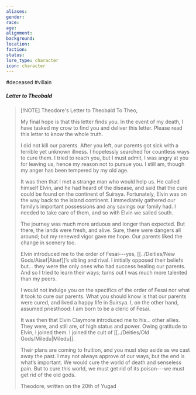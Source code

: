 ```yaml
---
aliases: 
gender: 
race: 
age: 
alignment: 
background: 
location: 
faction: 
status: 
lore_type: character
icon: character
---
```

#deceased #villain 
##### Letter to Theobald
> [!NOTE] Theodore's Letter to Theobald
> To Theo,
>
>My final hope is that this letter finds you. In the event of my death, I have tasked my crow to find you and deliver this letter. Please read this letter to know the whole truth.
>
>I did not kill our parents. After you left, our parents got sick with a terrible yet unknown illness. I hopelessly searched for countless ways to cure them. I tried to reach you, but I must admit, I was angry at you for leaving us, hence my reason not to pursue you. I still am, though my anger has been tempered by my old age.
>
>It was then that I met a strange man who would help us. He called himself Elvin, and he had heard of the disease, and said that the cure could be found on the continent of Suirsya. Fortunately, Elvin was on the way back to the island continent. I immediately gathered our family’s important possessions and any savings our family had. I needed to take care of them, and so with Elvin we sailed south.
>
>The journey was much more arduous and longer than expected. But there, the lands were fresh, and alive. Sure, there were dangers all around; but my renewed vigor gave me hope. Our parents liked the change in scenery too.
>
>Elvin introduced me to the order of Fesai---yes, [[../Deities/New Gods/Aisef|Aisef]]’s sibling and rival. I initially opposed their beliefs but… they were the only ones who had success healing our parents. And so I tried to learn their ways; turns out I was much more talented than my peers.
>
>I would not indulge you on the specifics of the order of Fesai nor what it took to cure our parents. What you should know is that our parents were cured, and lived a happy life in Suirsya. I, on the other hand, assumed priesthood: I am born to be a cleric of Fesai.
>
>It was then that Elvin Claymore introduced me to his… other allies. They were, and still are, of high status and power. Owing gratitude to Elvin, I joined them. I joined the cult of [[../Deities/Old Gods/Miledu|Miledu]].
>
>Their plans are coming to fruition, and you must step aside as we cast away the past. I may not always approve of our ways, but the end is what’s important. We would cure the world of death and senseless pain. But to cure this world, we must get rid of its poison---we must get rid of the old gods.
>
>Theodore, written on the 20th of Yugad
